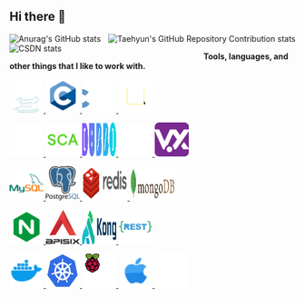 ## Hi there 👋

<!--
**galaxy-sea/galaxy-sea** is a ✨ _special_ ✨ repository because its `README.md` (this file) appears on your GitHub profile.

Here are some ideas to get you started:

- 🔭 I’m currently working on ...
- 🌱 I’m currently learning ...
- 👯 I’m looking to collaborate on ...
- 🤔 I’m looking for help with ...
- 💬 Ask me about ...
- 📫 How to reach me: ...
- 😄 Pronouns: ...
- ⚡ Fun fact: ...
-->

<p>
    <a href="https://github.com/pulls?q=is%3Apr+author%3Agalaxy-sea">
        <img align="right" src="https://github-contributor-stats.vercel.app/api?username=galaxy-sea&hide=B&theme=vue&combine_all_yearly_contributions=true&order_by=stars&hide_contributor_rank=false" alt="Taehyun's GitHub Repository Contribution stats" />
    </a>
    <p>
        <a href="https://github.com/pulls?q=author%3Agalaxy-sea">
            <img align="left" src="https://github-readme-stats.vercel.app/api?username=galaxy-sea&include_all_commits=true&show_icons=true&show=prs_merged,prs_merged_percentage&theme=vue&rank_icon=github&hide_rank=true&hide=contribs" alt="Anurag's GitHub stats" />
        </a>
        <br>
        <a href="http://csdn.wcj.plus">
            <img align="left" src="https://stats.justsong.cn/api/csdn?id=qq_34347620&theme=vue" alt="CSDN stats" width="342"/>
        </a>
    </p>
</p>



**Tools, languages, and other things that I like to work with.**


<a href = "https://openjdk.org/">
    <img src="./images/java.svg" alt="Java" height=60 width="60"/>
</a>
<a href = "http://www.open-std.org/jtc1/sc22/wg14/">
    <img src="./images/c.png" alt="c" height=60 width="60"/>
</a>
<a href = "https://isocpp.org/">
    <img src="./images/cpp.svg" alt="Java" height=60 width="60"/>
</a>
<a href = "https://developer.mozilla.org/en-US/docs/Web/JavaScript">
    <img src="./images/javascript.svg" alt="cpp" height=60 width="60"/>
</a>

</p>


<a href = "https://github.com/spring-projects">
    <img src="./images/spring.svg" alt="spring" height=60 width="60"/>
</a>
<a href = "https://github.com/alibaba/spring-cloud-alibaba">
    <img src="./images/sca.png" alt="spring-cloud" height=60 width="60"/>
</a>
<a href = "https://github.com/apache/dubbo">
    <img src="./images/dubbo.svg" alt="Apache Dubbo" height=60 width="60"/>
</a>
<a href = "https://github.com/mybatis">
    <img src="./images/myBatis.svg" alt="myBatis" height=60 width="60"/>
</a>
<a href = "https://github.com/eclipse-vertx">
    <img src="./images/vertx.png" alt="vertx" height=60 width="60"/>
</a>

</p>

<a href = "https://github.com/mysql">
    <img src="./images/mysql.svg" alt="mysql" width="60" height="60" />
</a>
<a href = "https://github.com/postgres">
    <img src="./images/PostgreSQL.svg" alt="mysql" width="60" height="60" />
</a>
<a href = "https://github.com/redis">
    <img src="./images/redis.svg" alt="mysql" width="80" height="60" />
</a>
<a href = "https://github.com/mongodb">
    <img src="./images/MongoDB.svg" alt="mysql" width="80" height="60" />
</a>

</p>

<a href = "https://github.com/nginx/nginx">
    <img src="./images/nginx.svg" alt="nginx" width="60" height="60" />
</a>
<a href = "https://github.com/apache/apisix">
    <img src="./images/apisix.svg" alt="apisix" width="60" height="60" />
</a>
<a href = "https://github.com/Kong">
    <img src="./images/kong.svg" alt="Kong" width="60" height="60" />
</a>
<a href = "https://github.com/nginx/nginx">
    <img src="./images/restapi.svg" alt="restapi" width="60" height="60" />
</a>

</p>

<a href = "https://github.com/docker">
    <img src="./images/docker.svg" alt="docker" width="60" height="60" />
</a>
<a href = "https://github.com/kubernetes">
    <img src="./images/kubernetes.svg" alt="kubernetes" width="60" height="60" />
</a>
<a href = "https://github.com/raspberrypi">
    <img src="./images/raspberrypi.svg" alt="raspberrypi" width="60" height="60" />
</a>
<a href = "https://github.com/raspberrypi">
    <img src="./images/apple.gif" alt="raspberrypi" width="60" height="60" />
</a>
<a href = "https://www.jetbrains.com/">
    <img src="./images/JetBrains.svg" alt="raspberrypi" width="60" height="60" />
</a>


